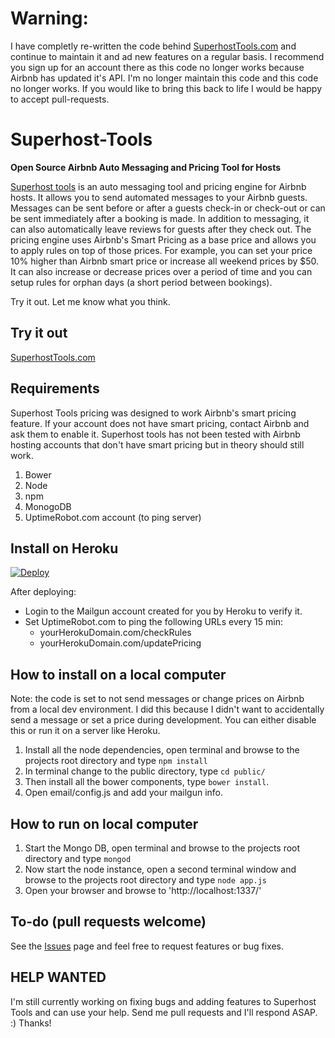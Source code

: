 # Warning:
I have completly re-written the code behind [SuperhostTools.com](https://SuperhostTools.com) and continue to maintain it and ad new features on a regular basis.  I recommend you sign up for an account there as this code no longer works because Airbnb has updated it's API.  I'm no longer maintain this code and this code no longer works.  If you would like to bring this back to life I would be happy to accept pull-requests.

# Superhost-Tools
**Open Source Airbnb Auto Messaging and Pricing Tool for Hosts**

[Superhost tools](https://SuperhostTools.com) is an auto messaging tool and pricing engine for Airbnb hosts.  It allows you to send automated messages to your Airbnb guests.  Messages can be sent before or after a guests check-in or check-out or can be sent immediately after a booking is made.  In addition to messaging, it can also automatically leave reviews for guests after they check out.  The pricing engine uses Airbnb's Smart Pricing as a base price and allows you to apply rules on top of those prices.  For example, you can set your price 10% higher than Airbnb smart price or increase all weekend prices by $50.  It can also increase or decrease prices over a period of time and you can setup rules for orphan days (a short period between bookings).

Try it out.  Let me know what you think.

## Try it out

[SuperhostTools.com](https://SuperhostTools.com)

## Requirements
Superhost Tools pricing was designed to work Airbnb's smart pricing feature.  If your account does not have smart pricing, contact Airbnb and ask them to enable it.  Superhost tools has not been tested with Airbnb hosting accounts that don't have smart pricing but in theory should still work.

1. Bower
2. Node
3. npm
4. MonogoDB
5. UptimeRobot.com account (to ping server)

## Install on Heroku
[![Deploy](https://www.herokucdn.com/deploy/button.svg)](https://heroku.com/deploy)

After deploying:
- Login to the Mailgun account created for you by Heroku to verify it.
- Set UptimeRobot.com to ping the following URLs every 15 min:
  - yourHerokuDomain.com/checkRules
  - yourHerokuDomain.com/updatePricing

## How to install on a local computer
Note: the code is set to not send messages or change prices on Airbnb from a local dev environment.  I did this because I didn't want to accidentally send a message or set a price during development.  You can either disable this or run it on a server like Heroku.

1. Install all the node dependencies, open terminal and browse to the projects root directory and type `npm install`
2. In terminal change to the public directory, type `cd public/`
3. Then install all the bower components, type `bower install`.
4. Open email/config.js and add your mailgun info.

## How to run on local computer
1. Start the Mongo DB, open terminal and browse to the projects root directory and type `mongod`
2. Now start the node instance, open a second terminal window and browse to the projects root directory and type `node app.js`
3. Open your browser and browse to 'http://localhost:1337/'

## To-do (pull requests welcome)
See the [Issues](https://github.com/wootwoot1234/Superhost-Tools/issues) page and feel free to request features or bug fixes.

## HELP WANTED
I'm still currently working on fixing bugs and adding features to Superhost Tools and can use your help.  Send me pull requests and I'll respond ASAP.  :)  Thanks!
